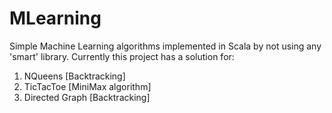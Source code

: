 # MLearning

Simple Machine Learning algorithms implemented in Scala by not using any 'smart' library. 
Currently this project has a solution for:

1. NQueens [Backtracking]
2. TicTacToe [MiniMax algorithm]
3. Directed Graph [Backtracking]